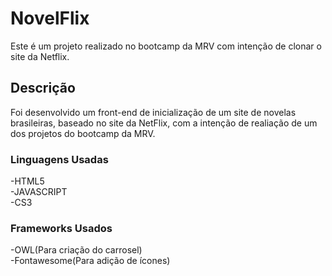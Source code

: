 # NovelFlix
Este é um projeto realizado no bootcamp da MRV com intenção de clonar o site da Netflix.

<h2>Descrição</h2>
Foi desenvolvido um front-end de inicialização de um site de novelas brasileiras, baseado no site da NetFlix, com a intenção de realiação de um dos projetos do bootcamp da MRV.

<h3>Linguagens Usadas</h3>
  -HTML5<br>
  -JAVASCRIPT<br>
  -CS3
  
<h3>Frameworks Usados</h3>
  -OWL(Para criação do carrosel)<br>
  -Fontawesome(Para adição de ícones)
  
  
